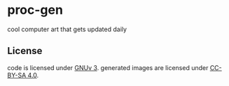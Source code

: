 # proc-gen

cool computer art that gets updated daily

## License

code is licensed under [GNUv 3](./LICENSE.md). generated images
are licensed under
[CC-BY-SA 4.0](https://creativecommons.org/licenses/by-sa/4.0/).
